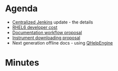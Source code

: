 Agenda
======
* [Centralized Jenkins](http://198.74.56.37:8080/) update - the details
* [RHEL6 developer cost](http://github.com/mantidproject/documents/blob/master/Project%20Management/TechnicalSteeringCommittee/reports/RHEL6-issues.md)
* [Documentation workflow proposal](http://github.com/mantidproject/documents/blob/master/Design/Documentation/Documentation%20workflow%20option%201.png)
* [Instrument downloading proposal](http://github.com/mantidproject/documents/blob/master/Design/InstrumentFetching.md)
* Next generation offline docs - using [QHelpEngine](http://qt-project.org/doc/qt-4.8/qthelp-framework.html#using-qhelpengine-api)

Minutes
=======
